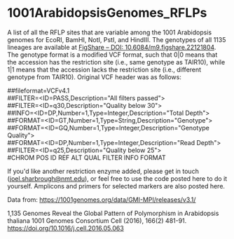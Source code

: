 # 1001ArabidopsisGenomes_RFLPs

A list of all the RFLP sites that are variable among the 1001 Arabidopsis genomes for EcoRI, BamHI, NotI, PstI, and HindIII. The genotypes of all 1135 lineages are available at [FigShare – DOI: 10.6084/m9.figshare.22121804](https://doi.org/10.6084/m9.figshare.22121804). The genotype format is a modified VCF format, such that 0|0 means that the accession has the restriction site (i.e., same genotype as TAIR10), while 1|1 means that the accession lacks the restriction site (i.e., different genotype from TAIR10). Original VCF header was as follows:

\#\#fileformat=VCFv4.1<br>
\#\#FILTER=<ID=PASS,Description="All filters passed"><br>
\#\#FILTER=<ID=q30,Description="Quality below 30"><br>
\#\#INFO=<ID=DP,Number=1,Type=Integer,Description="Total Depth"><br>
\#\#FORMAT=<ID=GT,Number=1,Type=String,Description="Genotype"><br>
\#\#FORMAT=<ID=GQ,Number=1,Type=Integer,Description="Genotype Quality"><br>
\#\#FORMAT=<ID=DP,Number=1,Type=Integer,Description="Read Depth"><br>
\#\#FILTER=<ID=q25,Description="Quality below 25"><br>
\#CHROM	POS	ID	REF	ALT	QUAL	FILTER	INFO	FORMAT<br>

If you'd like another restriction enzyme added, please get in touch (joel.sharbrough@nmt.edu), or feel free to use the code posted here to do it yourself. Amplicons and primers for selected markers are also posted here.

Data from:
https://1001genomes.org/data/GMI-MPI/releases/v3.1/

1,135 Genomes Reveal the Global Pattern of Polymorphism in Arabidopsis thaliana
1001 Genomes Consortium Cell (2016), 166(2) 481-91. https://doi.org/10.1016/j.cell.2016.05.063
